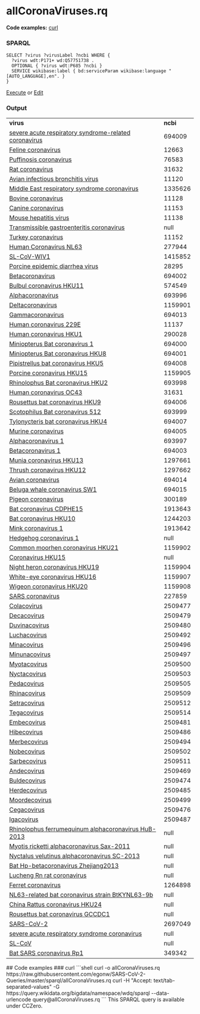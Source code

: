 # allCoronaViruses.rq
**Code examples:** [curl](#curl)
### SPARQL
```sparql
SELECT ?virus ?virusLabel ?ncbi WHERE {
  ?virus wdt:P171+ wd:Q57751738 .
  OPTIONAL { ?virus wdt:P685 ?ncbi }
  SERVICE wikibase:label { bd:serviceParam wikibase:language "[AUTO_LANGUAGE],en". }
}
```
[Execute](https://query.wikidata.org/embed.html#SELECT%20%3Fvirus%20%3FvirusLabel%20%3Fncbi%20WHERE%20%7B%0A%20%20%3Fvirus%20wdt%3AP171%2B%20wd%3AQ57751738%20.%0A%20%20OPTIONAL%20%7B%20%3Fvirus%20wdt%3AP685%20%3Fncbi%20%7D%0A%20%20SERVICE%20wikibase%3Alabel%20%7B%20bd%3AserviceParam%20wikibase%3Alanguage%20%22%5BAUTO_LANGUAGE%5D%2Cen%22.%20%7D%0A%7D%0A) or [Edit](https://query.wikidata.org/#SELECT%20%3Fvirus%20%3FvirusLabel%20%3Fncbi%20WHERE%20%7B%0A%20%20%3Fvirus%20wdt%3AP171%2B%20wd%3AQ57751738%20.%0A%20%20OPTIONAL%20%7B%20%3Fvirus%20wdt%3AP685%20%3Fncbi%20%7D%0A%20%20SERVICE%20wikibase%3Alabel%20%7B%20bd%3AserviceParam%20wikibase%3Alanguage%20%22%5BAUTO_LANGUAGE%5D%2Cen%22.%20%7D%0A%7D%0A)


### Output
<table>
  <tr>
    <td><b>virus</b></td>
    <td><b>ncbi</b></td>
  </tr>
  <tr>
    <td><a href="http://www.wikidata.org/entity/Q278567">severe acute respiratory syndrome-related coronavirus</a></td>
    <td>694009</td>
  </tr>
  <tr>
    <td><a href="http://www.wikidata.org/entity/Q454829">Feline coronavirus</a></td>
    <td>12663</td>
  </tr>
  <tr>
    <td><a href="http://www.wikidata.org/entity/Q2117529">Puffinosis coronavirus</a></td>
    <td>76583</td>
  </tr>
  <tr>
    <td><a href="http://www.wikidata.org/entity/Q2132904">Rat coronavirus</a></td>
    <td>31632</td>
  </tr>
  <tr>
    <td><a href="http://www.wikidata.org/entity/Q3560916">Avian infectious bronchitis virus</a></td>
    <td>11120</td>
  </tr>
  <tr>
    <td><a href="http://www.wikidata.org/entity/Q4902157">Middle East respiratory syndrome coronavirus</a></td>
    <td>1335626</td>
  </tr>
  <tr>
    <td><a href="http://www.wikidata.org/entity/Q4950554">Bovine coronavirus</a></td>
    <td>11128</td>
  </tr>
  <tr>
    <td><a href="http://www.wikidata.org/entity/Q5032409">Canine coronavirus</a></td>
    <td>11153</td>
  </tr>
  <tr>
    <td><a href="http://www.wikidata.org/entity/Q6926073">Mouse hepatitis virus</a></td>
    <td>11138</td>
  </tr>
  <tr>
    <td><a href="http://www.wikidata.org/entity/Q7834605">Transmissible gastroenteritis coronavirus</a></td>
    <td>null</td>
  </tr>
  <tr>
    <td><a href="http://www.wikidata.org/entity/Q7855142">Turkey coronavirus</a></td>
    <td>11152</td>
  </tr>
  <tr>
    <td><a href="http://www.wikidata.org/entity/Q8351095">Human Coronavirus NL63</a></td>
    <td>277944</td>
  </tr>
  <tr>
    <td><a href="http://www.wikidata.org/entity/Q16000326">SL-CoV-WIV1</a></td>
    <td>1415852</td>
  </tr>
  <tr>
    <td><a href="http://www.wikidata.org/entity/Q16023751">Porcine epidemic diarrhea virus</a></td>
    <td>28295</td>
  </tr>
  <tr>
    <td><a href="http://www.wikidata.org/entity/Q16532287">Betacoronavirus</a></td>
    <td>694002</td>
  </tr>
  <tr>
    <td><a href="http://www.wikidata.org/entity/Q16848886">Bulbul coronavirus HKU11</a></td>
    <td>574549</td>
  </tr>
  <tr>
    <td><a href="http://www.wikidata.org/entity/Q16908525">Alphacoronavirus</a></td>
    <td>693996</td>
  </tr>
  <tr>
    <td><a href="http://www.wikidata.org/entity/Q16955738">Deltacoronavirus</a></td>
    <td>1159901</td>
  </tr>
  <tr>
    <td><a href="http://www.wikidata.org/entity/Q16977225">Gammacoronavirus</a></td>
    <td>694013</td>
  </tr>
  <tr>
    <td><a href="http://www.wikidata.org/entity/Q16983356">Human coronavirus 229E</a></td>
    <td>11137</td>
  </tr>
  <tr>
    <td><a href="http://www.wikidata.org/entity/Q16983360">Human coronavirus HKU1</a></td>
    <td>290028</td>
  </tr>
  <tr>
    <td><a href="http://www.wikidata.org/entity/Q16985780">Miniopterus Bat coronavirus 1</a></td>
    <td>694000</td>
  </tr>
  <tr>
    <td><a href="http://www.wikidata.org/entity/Q16985784">Miniopterus Bat coronavirus HKU8</a></td>
    <td>694001</td>
  </tr>
  <tr>
    <td><a href="http://www.wikidata.org/entity/Q16988144">Pipistrellus bat coronavirus HKU5</a></td>
    <td>694008</td>
  </tr>
  <tr>
    <td><a href="http://www.wikidata.org/entity/Q16988426">Porcine coronavirus HKU15</a></td>
    <td>1159905</td>
  </tr>
  <tr>
    <td><a href="http://www.wikidata.org/entity/Q16989092">Rhinolophus Bat coronavirus HKU2</a></td>
    <td>693998</td>
  </tr>
  <tr>
    <td><a href="http://www.wikidata.org/entity/Q16991954">Human coronavirus OC43</a></td>
    <td>31631</td>
  </tr>
  <tr>
    <td><a href="http://www.wikidata.org/entity/Q16992344">Rousettus bat coronavirus HKU9</a></td>
    <td>694006</td>
  </tr>
  <tr>
    <td><a href="http://www.wikidata.org/entity/Q16992475">Scotophilus Bat coronavirus 512</a></td>
    <td>693999</td>
  </tr>
  <tr>
    <td><a href="http://www.wikidata.org/entity/Q16993274">Tylonycteris bat coronavirus HKU4</a></td>
    <td>694007</td>
  </tr>
  <tr>
    <td><a href="http://www.wikidata.org/entity/Q18907882">Murine coronavirus</a></td>
    <td>694005</td>
  </tr>
  <tr>
    <td><a href="http://www.wikidata.org/entity/Q18965331">Alphacoronavirus 1</a></td>
    <td>693997</td>
  </tr>
  <tr>
    <td><a href="http://www.wikidata.org/entity/Q18965332">Betacoronavirus 1</a></td>
    <td>694003</td>
  </tr>
  <tr>
    <td><a href="http://www.wikidata.org/entity/Q18965333">Munia coronavirus HKU13</a></td>
    <td>1297661</td>
  </tr>
  <tr>
    <td><a href="http://www.wikidata.org/entity/Q18965334">Thrush coronavirus HKU12</a></td>
    <td>1297662</td>
  </tr>
  <tr>
    <td><a href="http://www.wikidata.org/entity/Q18965335">Avian coronavirus</a></td>
    <td>694014</td>
  </tr>
  <tr>
    <td><a href="http://www.wikidata.org/entity/Q18965336">Beluga whale coronavirus SW1</a></td>
    <td>694015</td>
  </tr>
  <tr>
    <td><a href="http://www.wikidata.org/entity/Q22103916">Pigeon coronavirus</a></td>
    <td>300189</td>
  </tr>
  <tr>
    <td><a href="http://www.wikidata.org/entity/Q24808936">Bat coronavirus CDPHE15</a></td>
    <td>1913643</td>
  </tr>
  <tr>
    <td><a href="http://www.wikidata.org/entity/Q24808938">Bat coronavirus HKU10</a></td>
    <td>1244203</td>
  </tr>
  <tr>
    <td><a href="http://www.wikidata.org/entity/Q24808939">Mink coronavirus 1</a></td>
    <td>1913642</td>
  </tr>
  <tr>
    <td><a href="http://www.wikidata.org/entity/Q24808940">Hedgehog coronavirus 1</a></td>
    <td>null</td>
  </tr>
  <tr>
    <td><a href="http://www.wikidata.org/entity/Q24808943">Common moorhen coronavirus HKU21</a></td>
    <td>1159902</td>
  </tr>
  <tr>
    <td><a href="http://www.wikidata.org/entity/Q24808944">Coronavirus HKU15</a></td>
    <td>null</td>
  </tr>
  <tr>
    <td><a href="http://www.wikidata.org/entity/Q24808946">Night heron coronavirus HKU19</a></td>
    <td>1159904</td>
  </tr>
  <tr>
    <td><a href="http://www.wikidata.org/entity/Q24808947">White-eye coronavirus HKU16</a></td>
    <td>1159907</td>
  </tr>
  <tr>
    <td><a href="http://www.wikidata.org/entity/Q24808948">Wigeon coronavirus HKU20</a></td>
    <td>1159908</td>
  </tr>
  <tr>
    <td><a href="http://www.wikidata.org/entity/Q34967815">SARS coronavirus</a></td>
    <td>227859</td>
  </tr>
  <tr>
    <td><a href="http://www.wikidata.org/entity/Q57754582">Colacovirus</a></td>
    <td>2509477</td>
  </tr>
  <tr>
    <td><a href="http://www.wikidata.org/entity/Q57754588">Decacovirus</a></td>
    <td>2509479</td>
  </tr>
  <tr>
    <td><a href="http://www.wikidata.org/entity/Q57754596">Duvinacovirus</a></td>
    <td>2509480</td>
  </tr>
  <tr>
    <td><a href="http://www.wikidata.org/entity/Q57754603">Luchacovirus</a></td>
    <td>2509492</td>
  </tr>
  <tr>
    <td><a href="http://www.wikidata.org/entity/Q57754609">Minacovirus</a></td>
    <td>2509496</td>
  </tr>
  <tr>
    <td><a href="http://www.wikidata.org/entity/Q57754617">Minunacovirus</a></td>
    <td>2509497</td>
  </tr>
  <tr>
    <td><a href="http://www.wikidata.org/entity/Q57754626">Myotacovirus</a></td>
    <td>2509500</td>
  </tr>
  <tr>
    <td><a href="http://www.wikidata.org/entity/Q57754632">Nyctacovirus</a></td>
    <td>2509503</td>
  </tr>
  <tr>
    <td><a href="http://www.wikidata.org/entity/Q57754639">Pedacovirus</a></td>
    <td>2509505</td>
  </tr>
  <tr>
    <td><a href="http://www.wikidata.org/entity/Q57754648">Rhinacovirus</a></td>
    <td>2509509</td>
  </tr>
  <tr>
    <td><a href="http://www.wikidata.org/entity/Q57754656">Setracovirus</a></td>
    <td>2509512</td>
  </tr>
  <tr>
    <td><a href="http://www.wikidata.org/entity/Q57754662">Tegacovirus</a></td>
    <td>2509514</td>
  </tr>
  <tr>
    <td><a href="http://www.wikidata.org/entity/Q57754667">Embecovirus</a></td>
    <td>2509481</td>
  </tr>
  <tr>
    <td><a href="http://www.wikidata.org/entity/Q57754671">Hibecovirus</a></td>
    <td>2509486</td>
  </tr>
  <tr>
    <td><a href="http://www.wikidata.org/entity/Q57754679">Merbecovirus</a></td>
    <td>2509494</td>
  </tr>
  <tr>
    <td><a href="http://www.wikidata.org/entity/Q57754685">Nobecovirus</a></td>
    <td>2509502</td>
  </tr>
  <tr>
    <td><a href="http://www.wikidata.org/entity/Q57754693">Sarbecovirus</a></td>
    <td>2509511</td>
  </tr>
  <tr>
    <td><a href="http://www.wikidata.org/entity/Q57754699">Andecovirus</a></td>
    <td>2509469</td>
  </tr>
  <tr>
    <td><a href="http://www.wikidata.org/entity/Q57754709">Buldecovirus</a></td>
    <td>2509474</td>
  </tr>
  <tr>
    <td><a href="http://www.wikidata.org/entity/Q57754714">Herdecovirus</a></td>
    <td>2509485</td>
  </tr>
  <tr>
    <td><a href="http://www.wikidata.org/entity/Q57754718">Moordecovirus</a></td>
    <td>2509499</td>
  </tr>
  <tr>
    <td><a href="http://www.wikidata.org/entity/Q57754725">Cegacovirus</a></td>
    <td>2509476</td>
  </tr>
  <tr>
    <td><a href="http://www.wikidata.org/entity/Q57754734">Igacovirus</a></td>
    <td>2509487</td>
  </tr>
  <tr>
    <td><a href="http://www.wikidata.org/entity/Q57758320">Rhinolophus ferrumequinum alphacoronavirus HuB-2013</a></td>
    <td>null</td>
  </tr>
  <tr>
    <td><a href="http://www.wikidata.org/entity/Q57758326">Myotis ricketti alphacoronavirus Sax-2011</a></td>
    <td>null</td>
  </tr>
  <tr>
    <td><a href="http://www.wikidata.org/entity/Q57758332">Nyctalus velutinus alphacoronavirus SC-2013</a></td>
    <td>null</td>
  </tr>
  <tr>
    <td><a href="http://www.wikidata.org/entity/Q57758339">Bat Hp-betacoronavirus Zhejiang2013</a></td>
    <td>null</td>
  </tr>
  <tr>
    <td><a href="http://www.wikidata.org/entity/Q57773819">Lucheng Rn rat coronavirus</a></td>
    <td>null</td>
  </tr>
  <tr>
    <td><a href="http://www.wikidata.org/entity/Q57773822">Ferret coronavirus</a></td>
    <td>1264898</td>
  </tr>
  <tr>
    <td><a href="http://www.wikidata.org/entity/Q57773827">NL63-related bat coronavirus strain BtKYNL63-9b</a></td>
    <td>null</td>
  </tr>
  <tr>
    <td><a href="http://www.wikidata.org/entity/Q57773834">China Rattus coronavirus HKU24</a></td>
    <td>null</td>
  </tr>
  <tr>
    <td><a href="http://www.wikidata.org/entity/Q57879935">Rousettus bat coronavirus GCCDC1</a></td>
    <td>null</td>
  </tr>
  <tr>
    <td><a href="http://www.wikidata.org/entity/Q82069695">SARS-CoV-2</a></td>
    <td>2697049</td>
  </tr>
  <tr>
    <td><a href="http://www.wikidata.org/entity/Q85438966">severe acute respiratory syndrome coronavirus</a></td>
    <td>null</td>
  </tr>
  <tr>
    <td><a href="http://www.wikidata.org/entity/Q85939995">SL-CoV</a></td>
    <td>null</td>
  </tr>
  <tr>
    <td><a href="http://www.wikidata.org/entity/Q88162038">Bat SARS coronavirus Rp1</a></td>
    <td>349342</td>
  </tr>
</table>
## Code examples
### curl
```shell
curl -o allCoronaViruses.rq https://raw.githubusercontent.com/egonw/SARS-CoV-2-Queries/master/sparql/allCoronaViruses.rq
curl -H "Accept: text/tab-separated-values" -G https://query.wikidata.org/bigdata/namespace/wdq/sparql --data-urlencode query@allCoronaViruses.rq
```
This SPARQL query is available under CCZero.
